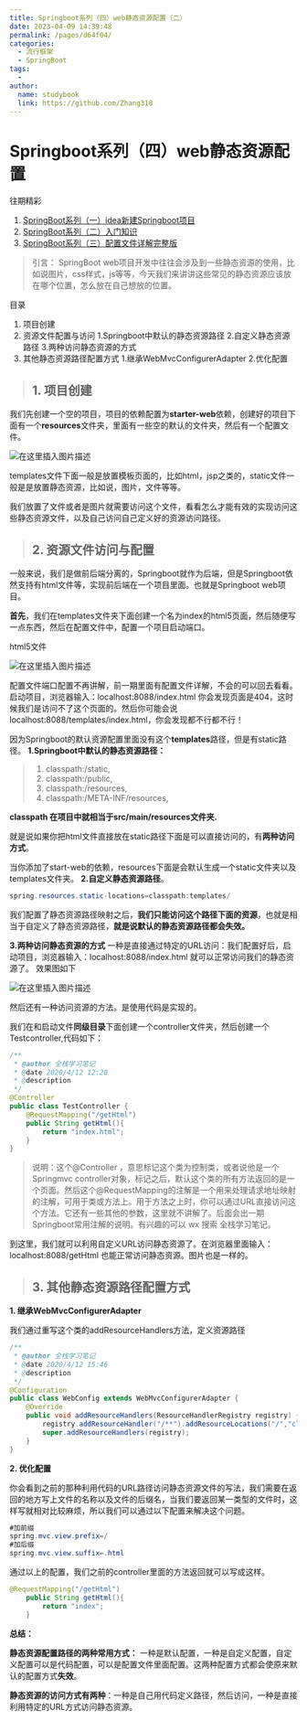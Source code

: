 ```yaml
---
title: Springboot系列（四）web静态资源配置（二）
date: 2023-04-09 14:39:48
permalink: /pages/d64f04/
categories:
  - 流行框架
  - SpringBoot
tags:
  - 
author: 
  name: studybook
  link: https://github.com/Zhang318
---
```

# Springboot系列（四）web静态资源配置 #


往期精彩

1. [SpringBoot系列（一）idea新建Springboot项目](https://blog.csdn.net/enxiaobai123/article/details/105122432)
2. [SpringBoot系列（二）入门知识](https://blog.csdn.net/enxiaobai123/article/details/105323829)
3. [SpringBoot系列（三）配置文件详解完整版](https://blog.csdn.net/enxiaobai123/article/details/105341181)

> 引言：
> SpringBoot web项目开发中往往会涉及到一些静态资源的使用，比如说图片，css样式，js等等，今天我们来讲讲这些常见的静态资源应该放在哪个位置，怎么放在自己想放的位置。

目录

1. 项目创建
2. 资源文件配置与访问
   1.Springboot中默认的静态资源路径
   2.自定义静态资源路径
   3.两种访问静态资源的方式
3. 其他静态资源路径配置方式
   1.继承WebMvcConfigurerAdapter
   2.优化配置

>## 1. 项目创建 ##

我们先创建一个空的项目，项目的依赖配置为**starter-web**依赖，创建好的项目下面有一个**resources**文件夹，里面有一些空的默认的文件夹，然后有一个配置文件。

![在这里插入图片描述](https://img-blog.csdnimg.cn/20200412170217467.png#pic_center)

templates文件下面一般是放置模板页面的，比如html，jsp之类的，static文件一般是是放置静态资源，比如说，图片，文件等等。

我们放置了文件或者是图片就需要访问这个文件，看看怎么才能有效的实现访问这些静态资源文件，以及自己访问自己定义好的资源访问路径。

>## 2. 资源文件访问与配置 ##

一般来说，我们是做前后端分离的，Springboot就作为后端，但是Springboot依然支持有html文件等，实现前后端在一个项目里面。也就是Springboot web项目。

**首先**，我们在templates文件夹下面创建一个名为index的html5页面，然后随便写一点东西，然后在配置文件中，配置一个项目启动端口。

html5文件

![在这里插入图片描述](https://img-blog.csdnimg.cn/20200412170234234.png?x-oss-process=image/watermark,type_ZmFuZ3poZW5naGVpdGk,shadow_10,text_aHR0cHM6Ly9ibG9nLmNzZG4ubmV0L2VueGlhb2JhaTEyMw==,size_16,color_FFFFFF,t_70#pic_center)

配置文件端口配置不再讲解，前一期里面有配置文件详解，不会的可以回去看看。
启动项目，浏览器输入：localhost:8088/index.html
你会发现页面是404，这时候我们是访问不了这个页面的。然后你可能会说localhost:8088/templates/index.html，你会发现都不行都不行！

因为Springboot的默认资源配置里面没有这个**templates**路径，但是有static路径。
**1.Springboot中默认的静态资源路径：**

>1. classpath:/static,
>2. classpath:/public,
>3. classpath:/resources,
>4. classpath:/META-INF/resources,

**classpath 在项目中就相当于src/main/resources文件夹.**

就是说如果你把html文件直接放在static路径下面是可以直接访问的，有**两种访问方式**。



当你添加了start-web的依赖，resources下面是会默认生成一个static文件夹以及templates文件夹。
**2.自定义静态资源路径**。

```java
spring.resources.static-locations=classpath:templates/
```

我们配置了静态资源路径映射之后，**我们只能访问这个路径下面的资源**，也就是相当于自定义了静态资源路径，**就是说默认的静态资源路径都会失效。**

**3.两种访问静态资源的方式**
一种是直接通过特定的URL访问：我们配置好后，启动项目，浏览器输入：localhost:8088/index.html   就可以正常访问我们的静态资源了。
效果图如下

![在这里插入图片描述](https://img-blog.csdnimg.cn/20200412170256753.png#pic_center)

然后还有一种访问资源的方法。是使用代码是实现的。

我们在和启动文件**同级目录**下面创建一个controller文件夹，然后创建一个Testcontroller,代码如下：

```java
/**
 * @author 全栈学习笔记
 * @date 2020/4/12 12:20
 * @description
 */
@Controller
public class TestController {
    @RequestMapping("/getHtml")
    public String getHtml(){
        return "index.html";
    }
}
```

>说明：这个@Controller ，意思标记这个类为控制类，或者说他是一个Springmvc controller对象，标记之后，默认这个类的所有方法返回的是一个页面。然后这个@RequestMapping的注解是一个用来处理请求地址映射的注解，可用于类或方法上。用于方法之上时，你可以通过URL直接访问这个方法。它还有一些其他的参数，这里就不讲解了。后面会出一期Springboot常用注解的说明。有兴趣的可以 wx 搜索 全栈学习笔记。

到这里，我们就可以利用自定义URL访问静态资源了。在浏览器里面输入：localhost:8088/getHtml 也能正常访问静态资源。图片也是一样的。

>## 3. 其他静态资源路径配置方式 ##

**1. 继承WebMvcConfigurerAdapter**

我们通过重写这个类的addResourceHandlers方法，定义资源路径

```java
/**
 * @author 全栈学习笔记
 * @date 2020/4/12 15:46
 * @description
 */
@Configuration
public class WebConfig extends WebMvcConfigurerAdapter {
    @Override
    public void addResourceHandlers(ResourceHandlerRegistry registry) {
        registry.addResourceHandler("/**").addResourceLocations("/","classpath:templates/");
        super.addResourceHandlers(registry);
    }
}
```

**2. 优化配置**

你会看到之前的那种利用代码的URL路径访问静态资源文件的写法，我们需要在返回的地方写上文件的名称以及文件的后缀名，当我们要返回某一类型的文件时，这样写就相对比较麻烦，所以我们可以通过以下配置来解决这个问题。

```java
#加前缀
spring.mvc.view.prefix=/
#加后缀
spring.mvc.view.suffix=.html
```

通过以上的配置，我们之前的controller里面的方法返回就可以写成这样。

```java
@RequestMapping("/getHtml")
    public String getHtml(){
        return "index";
    }
```

**总结：**

**静态资源配置路径的两种常用方式：** 一种是默认配置，一种是自定义配置，自定义配置可以是代码配置，可以是配置文件里面配置。这两种配置方式都会使原来默认的配置方式**失效**。

**静态资源的访问方式有两种**：一种是自己用代码定义路径，然后访问，一种是直接利用特定的URL方式访问静态资源。

